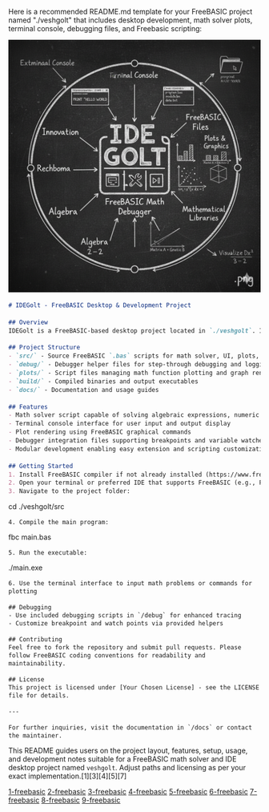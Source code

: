 Here is a recommended README.md template for your FreeBASIC project named "./veshgolt" that includes desktop development, math solver plots, terminal console, debugging files, and Freebasic scripting:

![IDEGolt](./matrix/cec/images/logon.png)

```markdown
# IDEGolt - FreeBASIC Desktop & Development Project

## Overview
IDEGolt is a FreeBASIC-based desktop project located in `./veshgolt`. It features a math solver with plotting capabilities, terminal console interface, and integrated debugging support.

## Project Structure
- `src/` - Source FreeBASIC `.bas` scripts for math solver, UI, plots, and console
- `debug/` - Debugger helper files for step-through debugging and logging
- `plots/` - Script files managing math function plotting and graph rendering
- `build/` - Compiled binaries and output executables
- `docs/` - Documentation and usage guides

## Features
- Math solver script capable of solving algebraic expressions, numeric equations, and generating plots
- Terminal console interface for user input and output display
- Plot rendering using FreeBASIC graphical commands
- Debugger integration files supporting breakpoints and variable watches
- Modular development enabling easy extension and scripting customization

## Getting Started
1. Install FreeBASIC compiler if not already installed (https://www.freebasic.net/download/)
2. Open your terminal or preferred IDE that supports FreeBASIC (e.g., FBIDE, Geany)
3. Navigate to the project folder:
   ```
   cd ./veshgolt/src
   ```
4. Compile the main program:
   ```
   fbc main.bas
   ```
5. Run the executable:
   ```
   ./main.exe
   ```
6. Use the terminal interface to input math problems or commands for plotting

## Debugging
- Use included debugging scripts in `/debug` for enhanced tracing
- Customize breakpoint and watch points via provided helpers

## Contributing
Feel free to fork the repository and submit pull requests. Please follow FreeBASIC coding conventions for readability and maintainability.

## License
This project is licensed under [Your Chosen License] - see the LICENSE file for details.

---

For further inquiries, visit the documentation in `/docs` or contact the maintainer.
```

This README guides users on the project layout, features, setup, usage, and development notes suitable for a FreeBASIC math solver and IDE desktop project named `veshgolt`. Adjust paths and licensing as per your exact implementation.[1][3][4][5][7]

[1-freebasic](https://www.freebasic.net/forum/viewtopic.php?t=6887)
[2-freebasic](https://freebasic.net/forum/viewtopic.php?t=24486)
[3-freebasic](https://www.freebasic.net/forum/viewtopic.php?t=10391)
[4-freebasic](https://www.freebasic.net/forum/viewtopic.php?t=26541)
[5-freebasic](https://www.freebasic.net/forum/viewtopic.php?t=10350)
[6-freebasic](https://www.freebasic.net/forum/viewtopic.php?t=28651)
[7-freebasic](https://www.freebasic.net/forum/viewtopic.php?t=28347)
[8-freebasic](https://www.freebasic.net/forum/viewtopic.php?t=10240)
[9-freebasic](https://freebasic.net/forum/viewtopic.php?t=20916)